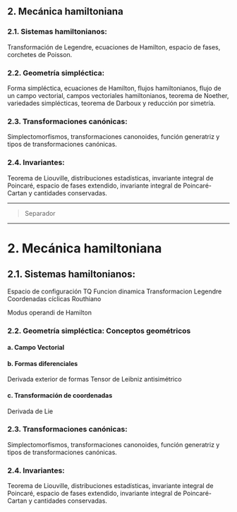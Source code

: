 
## 2. Mecánica hamiltoniana

### 2.1. Sistemas hamiltonianos:
Transformación de Legendre,
ecuaciones de Hamilton,
espacio de fases,
corchetes de Poisson.

### 2.2. Geometría simpléctica:
Forma simpléctica,
ecuaciones de Hamilton,
flujos hamiltonianos,
flujo de un campo vectorial,
campos vectoriales hamiltonianos,
teorema de Noether,
variedades simplécticas,
teorema de Darboux y reducción por simetría.

### 2.3. Transformaciones canónicas:
Simplectomorfismos,
transformaciones canonoides,
función generatriz y tipos de transformaciones canónicas.

### 2.4. Invariantes:
Teorema de Liouville,
distribuciones estadísticas,
invariante integral de Poincaré,
espacio de fases extendido,
invariante integral de Poincaré-Cartan y cantidades conservadas.

---

> Separador

---


# 2. Mecánica hamiltoniana

## 2.1. Sistemas hamiltonianos:

Espacio de configuración TQ
Funcion dinamica
Transformacion Legendre
Coordenadas cíclicas
Routhiano

Modus operandi de Hamilton

### 2.2. Geometría simpléctica: Conceptos geométricos
#### a. Campo Vectorial
#### b. Formas diferenciales
Derivada exterior de formas
Tensor de Leibniz antisimétrico
#### c. Transformación de coordenadas
Derivada de Lie


### 2.3. Transformaciones canónicas:
Simplectomorfismos,
transformaciones canonoides,
función generatriz y tipos de transformaciones canónicas.

### 2.4. Invariantes:
Teorema de Liouville,
distribuciones estadísticas,
invariante integral de Poincaré,
espacio de fases extendido,
invariante integral de Poincaré-Cartan y cantidades conservadas.

<!--stackedit_data:
eyJoaXN0b3J5IjpbLTIxMDI5OTA2MDVdfQ==
-->